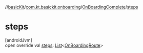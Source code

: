 //[basicKit](../../../index.md)/[com.kt.basickit.onboarding](../index.md)/[OnBoardingComplete](index.md)/[steps](steps.md)

# steps

[androidJvm]\
open override val [steps](steps.md): [List](https://kotlinlang.org/api/latest/jvm/stdlib/kotlin.collections/-list/index.html)&lt;[OnBoardingRoute](../-on-boarding-route/index.md)&gt;
